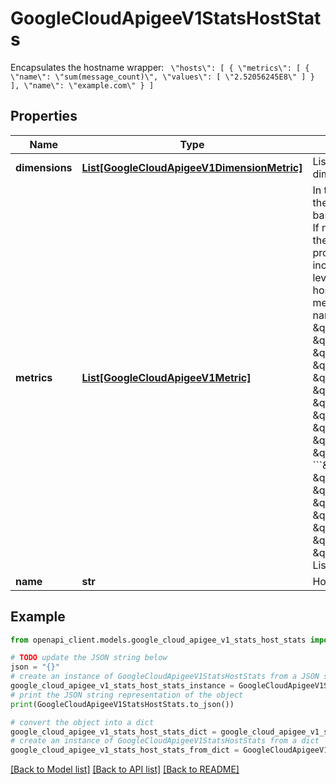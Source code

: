 # GoogleCloudApigeeV1StatsHostStats

Encapsulates the hostname wrapper: ``` \"hosts\": [ { \"metrics\": [ { \"name\": \"sum(message_count)\", \"values\": [ \"2.52056245E8\" ] } ], \"name\": \"example.com\" } ]```

## Properties

Name | Type | Description | Notes
------------ | ------------- | ------------- | -------------
**dimensions** | [**List[GoogleCloudApigeeV1DimensionMetric]**](GoogleCloudApigeeV1DimensionMetric.md) | List of metrics grouped under dimensions. | [optional] 
**metrics** | [**List[GoogleCloudApigeeV1Metric]**](GoogleCloudApigeeV1Metric.md) | In the final response, only one of the following fields will be present based on the dimensions provided. If no dimensions are provided, then only the top-level metrics are provided. If dimensions are included, then there will be a top-level dimensions field under hostnames which will contain metrics values and the dimension name. Example: &#x60;&#x60;&#x60; \&quot;hosts\&quot;: [ { \&quot;dimensions\&quot;: [ { \&quot;metrics\&quot;: [ { \&quot;name\&quot;: \&quot;sum(message_count)\&quot;, \&quot;values\&quot;: [ \&quot;2.14049521E8\&quot; ] } ], \&quot;name\&quot;: \&quot;nit_proxy\&quot; } ], \&quot;name\&quot;: \&quot;example.com\&quot; } ]&#x60;&#x60;&#x60; OR &#x60;&#x60;&#x60;\&quot;hosts\&quot;: [ { \&quot;metrics\&quot;: [ { \&quot;name\&quot;: \&quot;sum(message_count)\&quot;, \&quot;values\&quot;: [ \&quot;2.19026331E8\&quot; ] } ], \&quot;name\&quot;: \&quot;example.com\&quot; } ]&#x60;&#x60;&#x60; List of metric values. | [optional] 
**name** | **str** | Hostname used in query. | [optional] 

## Example

```python
from openapi_client.models.google_cloud_apigee_v1_stats_host_stats import GoogleCloudApigeeV1StatsHostStats

# TODO update the JSON string below
json = "{}"
# create an instance of GoogleCloudApigeeV1StatsHostStats from a JSON string
google_cloud_apigee_v1_stats_host_stats_instance = GoogleCloudApigeeV1StatsHostStats.from_json(json)
# print the JSON string representation of the object
print(GoogleCloudApigeeV1StatsHostStats.to_json())

# convert the object into a dict
google_cloud_apigee_v1_stats_host_stats_dict = google_cloud_apigee_v1_stats_host_stats_instance.to_dict()
# create an instance of GoogleCloudApigeeV1StatsHostStats from a dict
google_cloud_apigee_v1_stats_host_stats_from_dict = GoogleCloudApigeeV1StatsHostStats.from_dict(google_cloud_apigee_v1_stats_host_stats_dict)
```
[[Back to Model list]](../README.md#documentation-for-models) [[Back to API list]](../README.md#documentation-for-api-endpoints) [[Back to README]](../README.md)


